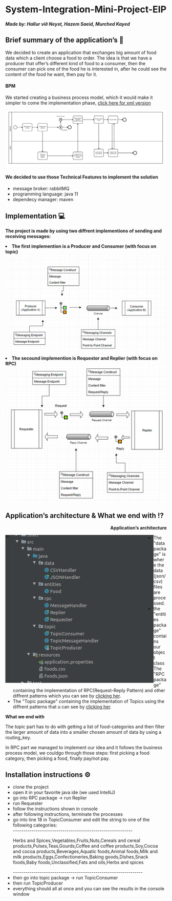 # System-Integration-Mini-Project-EIP

<h5>Made by: Hallur við Neyst, Hazem Saeid, Murched Kayed</h5>

<h2>Brief summary of the application’s <g-emoji class="g-emoji" alias="page_with_curl" fallback-src="https://github.githubassets.com/images/icons/emoji/unicode/1f4c3.png">📃</g-emoji></h2>

<p>
  We decided to create an application that exchanges big amount of food data which a client choose a food to order. The idea is that we have a producer that offer’s different kind of food to a consumer, then the consumer can pick one of the food he is interested in, after he could see the content of the food he want, then pay for it.
  
  <h4>BPM</h4>
  
  We started creating a business process model, which it would make it simpler to come the implementation phase, <a href="https://github.com/Mokayed/System-Integration-Mini-Project-EIP/blob/master/diagram.bpmn">click here for xml version</a>
</p>
<img src="https://github.com/Mokayed/System-Integration-Mini-Project-EIP/blob/master/bmpn.png"/>

  
  
  <h4> We decided to use those Technical Features to implement the solution </h4>

  <ul>
  <li>message broker: rabbitMQ</li>
  <li>programming language: java 11</li>
  <li>dependecy manager: maven</li>
</ul>

<h2>Implementation <g-emoji class="g-emoji" alias="computer" fallback-src="https://github.githubassets.com/images/icons/emoji/unicode/1f4bb.png">💻</g-emoji></h2>

<strong>The project is made by using two diffrent implementions of sending and receiving messages:</strong>

  <li><strong>The first implemention is a Producer and Consumer (with focus on topic)</strong></li>
  <img src="https://github.com/Mokayed/System-Integration-Mini-Project-EIP/blob/master/TOPIC.PNG"/>
  <li><strong>The secound implemention is Requestor and Replier (with focus on RPC)</strong></li>
  <img src="https://github.com/Mokayed/System-Integration-Mini-Project-EIP/blob/master/rpc.PNG"/>
    
  <h2>Application’s architecture & What we end with <g-emoji class="g-emoji" alias="interrobang" fallback-src="https://github.githubassets.com/images/icons/emoji/unicode/2049.png">⁉️</g-emoji></h2>
  
  
  <p align="right"><strong>Application’s architecture</strong></p>
  
  <img src="https://github.com/Mokayed/System-Integration-Mini-Project-EIP/blob/master/image.png" align="left"/>


  <ul>
  <li>
  The "data package" is where the data (json/csv) files are processed.
  </li>
  <li>
  the "entities package" contains our object class
  </li>
 The "RPC package" containing the implementation of RPC(Request-Reply Pattern) and other diffrent patterns which you can see by <a href="https://github.com/Mokayed/System-Integration-Mini-Project-EIP/blob/master/rpc.PNG">clicking her</a>. 
  
  <li>
 The "Topic package" containing the implementation of Topics using the diffrent patterns that u can see by <a href="https://github.com/Mokayed/System-Integration-Mini-Project-EIP/blob/master/TOPIC.PNG">clicking her</a>.
  </li>
</ul>

<strong>What we end with</strong>
  
  The topic part has to do with getting a list of food-categories and then filter the larger
  amount of data into a smaller chosen amount of data by using a routing_key.
  
  In RPC part we managed to implement our idea and it follows the business process model, we couldgo through those steps: first picking a food category, then picking a food, finally pay/not pay.
  

<h2>Installation instructions <g-emoji class="g-emoji" alias="gear" fallback-src="https://github.githubassets.com/images/icons/emoji/unicode/2699.png">⚙️</g-emoji></h2>
<ul>
  <li>clone the project</li>
  <li>open it in your favorite java ide (we used IntelliJ)</li>
  <li>go into RPC package -> run Replier </li> 
  <li>run Requester</li>
  <li>follow the instructions shown in console</li>
  <li>after following instructions, terminate the processes</li>
  <li>go into line 18 in TopicConsumer and edit the string to one of the following categories:</li>
  ----------------------------------------------------------
  <p>Herbs and Spices,Vegetables,Fruits,Nuts,Cereals and cereal products,Pulses,Teas,Gourds,Coffee and coffee products,Soy,Cocoa and cocoa products,Beverages,Aquatic foods,Animal foods,Milk and milk products,Eggs,Confectioneries,Baking goods,Dishes,Snack foods,Baby foods,Unclassified,Fats and oils,Herbs and spices</p>
  ---------------------------------------------------------------
  <li>then go into topic package -> run TopicConsumer </li>
  <li>then run TopicProducer</li>
  <li>everything should all at once and you can see the results in the console window</li>
</ul>



